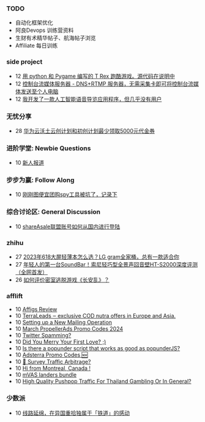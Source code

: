 ### TODO
-  自动化框架优化
-  阿良Devops 训练营资料
-  生财有术精华帖子、航海帖子浏览
-  Affiliate 每日训练

### side project
<!-- sideproject:START -->
-  12 [用 python 和 Pygame 编写的 T Rex 跑酷游戏。源代码在说明中](https://www.youtube.com/watch?v=pZySIXSelCA)
-  12 [控制台流媒体服务器 - DNS+RTMP 服务器，无需采集卡即可将控制台流媒体发送至个人电脑](https://github.com/Aioros/console-streaming-server)
-  12 [我开发了一款人工智能语音导览应用程序，但几乎没有用户](https://www.reddit.com/r/SideProject/comments/18gpp0e/ive_built_an_ai_audio_tour_app_but_have_almost_no/)<!-- sideproject:END -->


### 无忧分享
<!-- ruyo:START -->
-  28 [华为云沃土云创计划和初创计划最少领取5000元代金券](https://51.ruyo.net/18617.html)<!-- ruyo:END -->

### 进阶学堂: Newbie Questions
<!-- advertcn1:START -->
-  10 [新人报道](https://www.advertcn.com/thread-114284-1-1.html)<!-- advertcn1:END -->

### 步步为赢: Follow Along
<!-- advertcn2:START -->
-  10 [刚刚图便宜团购spy工具被坑了，记录下](https://www.advertcn.com/thread-113954-1-1.html)<!-- advertcn2:END -->

### 综合讨论区: General Discussion
<!-- advertcn3:START -->
-  10 [shareAsale联盟账号如何从国内进行登陆](https://www.advertcn.com/thread-114285-1-1.html)<!-- advertcn3:END -->


### zhihu
<!-- zhihu:START -->
-  27 [2023年618大屏轻薄本怎么选？LG gram全家桶，总有一款适合你](http://zhuanlan.zhihu.com/p/632641888?utm_campaign=rss&utm_medium=rss&utm_source=rss&utm_content=title)
-  27 [年轻人的第一台SoundBar！索尼轻巧型全景声回音壁HT-S2000深度评测（全网首发）](http://zhuanlan.zhihu.com/p/630990296?utm_campaign=rss&utm_medium=rss&utm_source=rss&utm_content=title)
-  26 [如何评价密室逃脱游戏《长安乱》？](http://www.zhihu.com/question/563950552/answer/3045961312?utm_campaign=rss&utm_medium=rss&utm_source=rss&utm_content=title)<!-- zhihu:END -->

### afflift
<!-- afflift:START -->
-  10 [Affigs Review](https://afflift.com/f/threads/affigs-review.11823/)
-  10 [TerraLeads ‒ exclusive COD nutra offers in Europe and Asia.](https://afflift.com/f/threads/terraleads-%E2%80%92-exclusive-cod-nutra-offers-in-europe-and-asia.3287/)
-  10 [Setting up a New Mailing Operation](https://afflift.com/f/threads/setting-up-a-new-mailing-operation.12771/)
-  10 [March PropellerAds Promo Codes 2024](https://afflift.com/f/threads/march-propellerads-promo-codes-2024.12746/)
-  10 [Twitter Spamming?](https://afflift.com/f/threads/twitter-spamming.12775/)
-  10 [Did You Merry Your First Love? ;&rpar;](https://afflift.com/f/threads/did-you-merry-your-first-love.12751/)
-  10 [Is there a popunder script that works as good as popunderJS?](https://afflift.com/f/threads/is-there-a-popunder-script-that-works-as-good-as-popunderjs.12772/)
-  10 [Adsterra Promo Codes 🆕](https://afflift.com/f/threads/adsterra-promo-codes-%F0%9F%86%95.12769/)
-  10 [🚦 Survey Traffic Arbitrage?](https://afflift.com/f/threads/%F0%9F%9A%A6-survey-traffic-arbitrage.12508/)
-  10 [Hi from Montreal, Canada !](https://afflift.com/f/threads/hi-from-montreal-canada.12498/)
-  10 [mVAS landers bundle](https://afflift.com/f/threads/mvas-landers-bundle.12774/)
-  10 [High Quality Pushpop Traffic For Thailand Gambling Or In General?](https://afflift.com/f/threads/high-quality-pushpop-traffic-for-thailand-gambling-or-in-general.12706/)<!-- afflift:END -->

### 少数派
<!-- sspai:START -->
-  10 [线路延绵，在异国重拾独属于「铁道」的感动](https://sspai.com/post/85299)<!-- sspai:END -->
